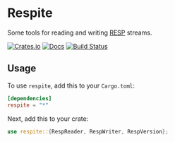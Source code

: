 # Respite

Some tools for reading and writing [RESP][RESP] streams.

[RESP]: https://redis.io/docs/latest/develop/reference/protocol-spec/

[![Crates.io][crates-badge]][crates-url]
[![Docs][docs-badge]][docs-url]
[![Build Status][ci-badge]][ci-url]

[crates-badge]: https://img.shields.io/crates/v/respite.svg
[crates-url]: https://crates.io/crates/respite
[ci-badge]: https://github.com/braddunbar/respite/workflows/CI/badge.svg
[ci-url]: https://github.com/braddunbar/respite/actions
[docs-badge]: https://img.shields.io/docsrs/respite/latest.svg
[docs-url]: https://docs.rs/respite/

## Usage

To use `respite`, add this to your `Cargo.toml`:

```toml
[dependencies]
respite = "*"
```

Next, add this to your crate:

```rust
use respite::{RespReader, RespWriter, RespVersion};
```
